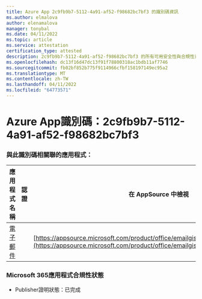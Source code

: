 ```yaml
---
title: Azure App 2c9fb9b7-5112-4a91-af52-f98682bc7bf3 的識別碼資訊
ms.author: elmalova
author: elenamalova
manager: tonybal
ms.date: 04/11/2022
ms.topic: article
ms.service: attestation
certification_type: attested
description: 2c9fb9b7-5112-4a91-af52-f98682bc7bf3 的所有可用安全性與合規性資訊。
ms.openlocfilehash: dc13f16d47dc13f91f78800318ac1bdb11af7746
ms.sourcegitcommit: fb02bf852b775f9114966cfbf158197149ec95a2
ms.translationtype: MT
ms.contentlocale: zh-TW
ms.lasthandoff: 04/11/2022
ms.locfileid: "64773571"
---
```

# <a name="azure-app-id-2c9fb9b7-5112-4a91-af52-f98682bc7bf3"></a>Azure App識別碼：2c9fb9b7-5112-4a91-af52-f98682bc7bf3


### <a name="apps-associated-with-this-id"></a>與此識別碼相關聯的應用程式：
| **應用程式名稱** | **認證** | **在 AppSource 中檢視** |
|--------------|---------------|-----------------------|
| [電子郵件](../forward/emailgistics.emailgistics_shared_email.md) |  | [https://appsource.microsoft.com/product/office/emailgistics.emailgistics_shared_email](https://appsource.microsoft.com/product/office/emailgistics.emailgistics_shared_email) |

### <a name="microsoft-365-app-compliance-status"></a>Microsoft 365應用程式合規性狀態
- Publisher證明狀態：已完成
